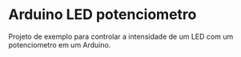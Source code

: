 # Arduino LED potenciometro
 Projeto de exemplo para controlar a intensidade de um LED com um potenciometro em um Arduino.

